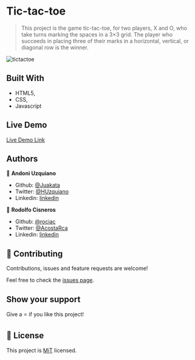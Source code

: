 # Tic-tac-toe

> This project is the game tic-tac-toe, for two players, X and O, who take turns marking the spaces in a 3×3 grid. The player who succeeds in placing three of their marks in a horizontal, vertical, or diagonal row is the winner.

![tictactoe](https://user-images.githubusercontent.com/11781597/70341840-725a7000-1819-11ea-968c-bbec7d7b8714.png)

## Built With

- HTML5,
- CSS,
- Javascript

## Live Demo

[Live Demo Link](https://raw.githack.com/rociac/tic-tac-toe-js/development/index.html)

## Authors

👤 **Andoni Uzquiano**

- Github: [@Juakata](https://github.com/Juakata)
- Twitter: [@HUzquiano](https://twitter.com/HUzquiano)
- Linkedin: [linkedin](https://www.linkedin.com/in/andoni-uzquiano-31304818a/)

👤 **Rodolfo Cisneros**

- Github: [@rociac](https://github.com/rociac)
- Twitter: [@AcostaRca](https://twitter.com/AcostaRca)
- Linkedin: [linkedin](https://www.linkedin.com/in/rociac/)

## 🤝 Contributing

Contributions, issues and feature requests are welcome!

Feel free to check the [issues page](https://github.com/rociac/tic-tac-toe-js/issues).

## Show your support

Give a ⭐️ if you like this project!

## 📝 License

This project is [MiT](https://opensource.org/licenses/MIT) licensed.
